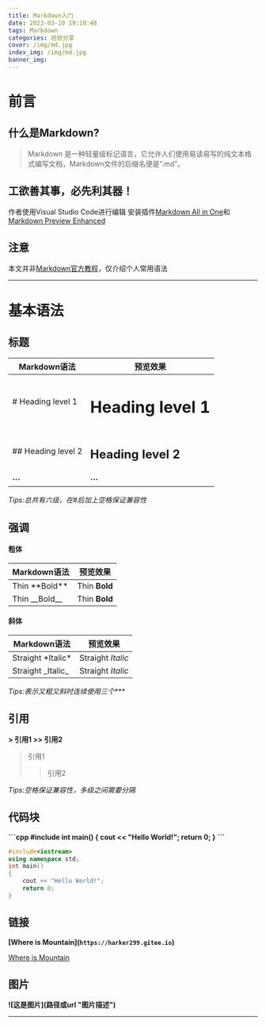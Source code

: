 ```yaml
---
title: Markdown入门
date: 2023-03-10 19:10:48
tags: Markdown
categories: 经验分享
cover: /img/md.jpg
index_img: /img/md.jpg
banner_img: 
---
```


# 前言

## 什么是Markdown?

> Markdown 是一种轻量级标记语言，它允许人们使用易读易写的纯文本格式编写文档，Markdown文件的后缀名便是“.md”。

## 工欲善其事，必先利其器！
作者使用Visual Studio Code进行编辑
安装插件[Markdown All in One](https://marketplace.visualstudio.com/items?itemName=yzhang.markdown-all-in-one)和[Markdown Preview Enhanced](https://marketplace.visualstudio.com/items?itemName=shd101wyy.markdown-preview-enhanced)

## 注意

本文并非[Markdown官方教程](https://markdown.com.cn/basic-syntax/)，仅介绍个人常用语法


---

# 基本语法

## 标题

|  Markdown语法  |  预览效果  |
|---------------|-----------|
|\# Heading level 1	|<h1>Heading level 1</h1>|
|\## Heading level 2|<h2>Heading level 2</h2>|
|**···**|**···**|

_Tips:总共有六级，在\#后加上空格保证兼容性_

## 强调

#### 粗体

|  Markdown语法  |  预览效果  |
|----------------|-----------|
|Thin \*\*Bold**|Thin <strong>Bold</strong>|
|Thin \_\_Bold__|Thin <strong>Bold</strong>|

#### 斜体

|  Markdown语法  |  预览效果  |
|----------------|-----------|
|Straight \*Italic*|Straight <em>Italic</em>|
|Straight \_Italic_|Straight <em>Italic</em>|

_Tips:表示又粗又斜时连续使用三个\*\*\*_

## 引用

<strong>

\> 引用1
\>\> 引用2

</strong>

> 引用1
>> 引用2

_Tips:空格保证兼容性，多级之间需要分隔_

## 代码块

<strong>

\```cpp
\#include<iostream>
int main()
{
    cout << "Hello World!";
    return 0;
}
\```

</strong>

```cpp
#include<iostream>
using namespace std;
int main()
{
    cout << "Hello World!";
    return 0;
}
```

## 链接

<strong>

\[Where is Mountain](`https://harker299.gitee.io`)

</strong>

[Where is Mountain](`https://harker299.gitee.io`)


## 图片

<strong>

!\[这是图片](路径或url "图片描述")

</strong>



---